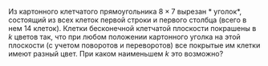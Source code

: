 Из картонного клетчатого прямоугольника $8\times 7$
вырезан * уголок*, состоящий из всех клеток первой строки и первого 
столбца (всего в нем $14$ клеток). Клетки бесконечной клетчатой 
плоскости покрашены в  $k$ цветов так, что при любом положении картонного 
уголка на этой  плоскости (с учетом поворотов и переворотов) все покрытые 
им клетки имеют разный цвет. При каком наименьшем $k$ это возможно?